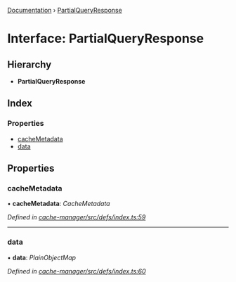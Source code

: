 [Documentation](../README.md) › [PartialQueryResponse](partialqueryresponse.md)

# Interface: PartialQueryResponse

## Hierarchy

* **PartialQueryResponse**

## Index

### Properties

* [cacheMetadata](partialqueryresponse.md#cachemetadata)
* [data](partialqueryresponse.md#data)

## Properties

###  cacheMetadata

• **cacheMetadata**: *CacheMetadata*

*Defined in [cache-manager/src/defs/index.ts:59](https://github.com/badbatch/graphql-box/blob/d5028cd3/packages/cache-manager/src/defs/index.ts#L59)*

___

###  data

• **data**: *PlainObjectMap*

*Defined in [cache-manager/src/defs/index.ts:60](https://github.com/badbatch/graphql-box/blob/d5028cd3/packages/cache-manager/src/defs/index.ts#L60)*
